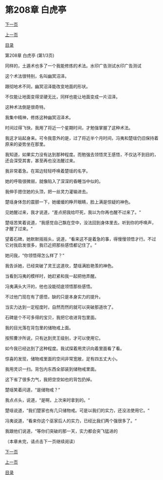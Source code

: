 <h1>第208章    白虎亭</h1>
            <div><p><a href="./622_%E7%AC%AC208%E7%AB%A0_%E7%99%BD%E8%99%8E%E4%BA%AD.md">下一页</a></p><p><a href="./620_%E7%AC%AC207%E7%AB%A0_%E6%BE%8E%E6%B9%83%E4%B9%8B%E5%8A%9B.md">上一页</a></p><p><a href="../">目录</a></p></div>
            <div><p>第208章    白虎亭 (第1/3页)</p><p>同样的，土遁术也多了一个我能修炼的术法。水印广告测试水印广告测试</p><p>这个术法很特别，名叫幽冥沼泽。</p><p>跟彻地术不同，幽冥沼泽能改变地面的形状。</p><p>不仅能让地面变得坚硬无比，同样也能让地面变成一片沼泽。</p><p>这种术法倒是很奇特。</p><p>我集中精神，修炼这种幽冥沼泽术。</p><p>时间过得飞快，我用了将近一个星期时间，才勉强掌握了这种术法。</p><p>我这才站起身来。可令我意外的是，过了将近半个月时间，冯夷和楚瑶仍旧保持着原来的姿势坐在那里。</p><p>我知道，如果实力没有达到那种程度。而勉强去领悟灵王感悟，不仅达不到目的，还会深受其害，甚至再也没法醒过来。</p><p>我非常着急。在耳边轻轻呼唤着楚瑶的名字。</p><p>她的呼吸很微弱，就像陷入了深深的昏睡当中似的。</p><p>我伸手摁住她的头顶，把一丝灵力灌输进去。</p><p>楚瑶身体忽的震颤一下，她缓缓的睁开眼睛，脸上满是惊疑的神色。</p><p>见她醒过来，我才说道，“差点把我给吓死，我以为你再也醒不过来了。“</p><p>楚瑶苦笑着说道，“我感觉自己飘在空中，没法回到身体里去。听到你的呼唤声，才醒了过来。“</p><p>望着石碑，她默默摇摇头，说道，“看来这不是着急的事，得慢慢领悟才行。不过它对我启发很多，我已近把那些感悟都记住了。“</p><p>她问我，“你领悟得怎么样了？“</p><p>我告诉她，已经突破了灵王这道坎，楚瑶满脸艳羡的神色。</p><p>当看到冯夷的模样时，她赶紧和我一起把他弄醒。</p><p>冯夷满头大汗的，他也没能彻底领悟那些感悟。</p><p>不过他门现在有了感悟，缺的只是本身实力的提升。</p><p>当实力达到一定程度时，自然而然的就可以突破那道坎了。</p><p>石碑是个不可多得的宝贝，我把它收进背包里面。</p><p>我的目光落在背包里的储物戒上面。</p><p>按照曹汐所说，只有达到灵王级别，才可以使用它。</p><p>如今我已经达到了这种程度。我试探着用灵识向着里面看了看。</p><p>惊喜的发现，储物戒里面的空间非常宽敞，足有四五丈大小。</p><p>我用灵识一扫。背包内东西全部装到储物戒里面。</p><p>这下省了很多力气，我把空空如也的背包扔掉。</p><p>楚瑶笑着问道，“是储物戒？“</p><p>我点点头，说道，“是啊，上次来时拿到的。“</p><p>楚瑶说道，“我们楚家也有几只储物戒。可是以我们的实力，还没法使用它。“</p><p>冯夷说道，“看来你这个巫家后人的实力，已经比我们两个强很多了。“</p><p>我跟他们说道，“等你们突破的那一天，实力都会突飞猛进的</p><p>（本章未完，请点击下一页继续阅读）</p></div>
            <div><p><a href="./622_%E7%AC%AC208%E7%AB%A0_%E7%99%BD%E8%99%8E%E4%BA%AD.md">下一页</a></p><p><a href="./620_%E7%AC%AC207%E7%AB%A0_%E6%BE%8E%E6%B9%83%E4%B9%8B%E5%8A%9B.md">上一页</a></p><p><a href="../">目录</a></p></div>